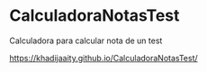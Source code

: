 # CalculadoraNotasTest

Calculadora para calcular nota de un test

https://khadijaaity.github.io/CalculadoraNotasTest/
